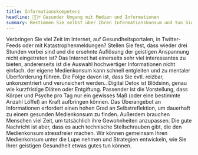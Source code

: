 ```yaml
---
title: Informationskompetenz
headline: 💁🏽‍♂️ Gesunder Umgang mit Medien und Informationen
summary: Bestimmen Sie selbst über Ihren Informationskonsum und tun Sie ihrer psychischen Gesundheit etwas Gutes — für Nachrichten-Junkies und „gut Informierte“
---
```


Verbringen Sie viel Zeit im Internet, auf Gesundheitsportalen, in Twitter-Feeds oder mit Katastrophenmeldungen?
Stellen Sie fest, dass wieder drei Stunden vorbei sind und die ersehnte Auflösung der geistigen Anspannung nicht eingetreten ist?
Das Internet hat einerseits sehr viel interessantes zu bieten, andererseits ist die Auswahl hochwertiger Informationen nicht einfach.
der eigene Medienkonsum kann schnell entgleiten und zu mentaler Überforderung führen.
Die Folge davon ist, dass Sie evtl. reizbar, unkonzentriert und verunsichert werden..
Digital Detox ist Blödsinn, genau wie kurzfristige Diäten oder Entgiftung.
Passender ist die Vorstellung, dass Körper und Psyche pro Tag nur ein gewisses Maß (oder eine bestimmte Anzahl Löffel) an Kraft aufbringen können.
Das Überangebot an Informationen erfordert einen hohen Grad an Selbstreflektion, um dauerhaft zu einem gesunden Medienkonsum zu finden.
Außerdem brauchen Menschen viel Zeit, um tatsächlich ihre Gewohnheiten anzupassen.
Die gute Nachricht ist aber, dass es auch technische Stellschrauben gibt, die den Medienkonsum stressfreier machen.
Wir können gemeinsam Ihren Medienkonsum unter die Lupe nehmen und Strategien entwickeln, wie Sie Ihrer geistigen Gesundheit etwas gutes tun können.
